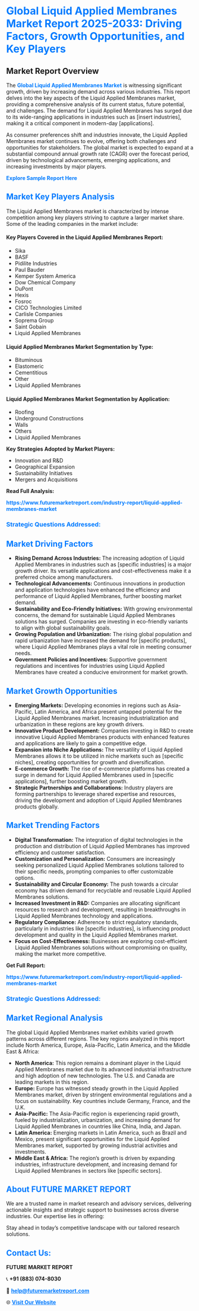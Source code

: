 <h1 style="color: #007BFF;">Global Liquid Applied Membranes Market Report 2025-2033: Driving Factors, Growth Opportunities, and Key Players</h1>

<section id="overview">
<h2>Market Report Overview</h2>
<p>The <a href="https://www.futuremarketreport.com/industry-report/liquid-applied-membranes-market" style="color: #007BFF; text-decoration: none;"><strong>Global Liquid Applied Membranes Market</strong></a> is witnessing significant growth, driven by increasing demand across various industries. This report delves into the key aspects of the Liquid Applied Membranes market, providing a comprehensive analysis of its current status, future potential, and challenges. The demand for Liquid Applied Membranes has surged due to its wide-ranging applications in industries such as [insert industries], making it a critical component in modern-day [applications].</p>
<p>As consumer preferences shift and industries innovate, the Liquid Applied Membranes market continues to evolve, offering both challenges and opportunities for stakeholders. The global market is expected to expand at a substantial compound annual growth rate (CAGR) over the forecast period, driven by technological advancements, emerging applications, and increasing investments by major players.</p>
</section>

<section id="overview">
<p><a href="https://www.futuremarketreport.com/request-sample/reportId=107523" style="color: #007BFF; text-decoration: none;"><strong>Explore Sample Report Here</strong></a></p>
</section>

<section id="key-players">
<h2 style="color: #007BFF;">Market Key Players Analysis</h2>
<p>The Liquid Applied Membranes market is characterized by intense competition among key players striving to capture a larger market share. Some of the leading companies in the market include:</p>
<h4>Key Players Covered in the Liquid Applied Membranes Report:</h4>
<ul><li>Sika</li><li>BASF</li><li>Pidilite Industries</li><li>Paul Bauder</li><li>Kemper System America</li><li>Dow Chemical Company</li><li>DuPont</li><li>Hexis</li><li>Fosroc</li><li>CICO Technologies Limited</li><li>Carlisle Companies</li><li>Soprema Group</li><li>Saint Gobain</li><li>Liquid Applied Membranes</li></ul>
<h4>Liquid Applied Membranes Market Segmentation by Type:</h4>
<ul><li>Bituminous</li><li>Elastomeric</li><li>Cementitious</li><li>Other</li><li>Liquid Applied Membranes</li></ul>

<h4>Liquid Applied Membranes Market Segmentation by Application:</h4>
<ul><li>Roofing</li><li>Underground Constructions</li><li>Walls</li><li>Others</li><li>Liquid Applied Membranes</li></ul>
<p><strong>Key Strategies Adopted by Market Players:</strong></p>
<ul>
<li>Innovation and R&D</li>
<li>Geographical Expansion</li>
<li>Sustainability Initiatives</li>
<li>Mergers and Acquisitions</li>
</ul>
</section>

<section>
<p><strong>Read Full Analysis: </strong></p><a href="https://www.futuremarketreport.com/industry-report/liquid-applied-membranes-market" style="color: #007BFF; text-decoration: none;"><strong>https://www.futuremarketreport.com/industry-report/liquid-applied-membranes-market</strong></a>
<h3 style="color: #007BFF;">Strategic Questions Addressed:</h3>
</section>

<section id="driving-factors">
<h2 style="color: #007BFF;">Market Driving Factors</h2>
<ul>
<li><strong>Rising Demand Across Industries:</strong> The increasing adoption of Liquid Applied Membranes in industries such as [specific industries] is a major growth driver. Its versatile applications and cost-effectiveness make it a preferred choice among manufacturers.</li>
<li><strong>Technological Advancements:</strong> Continuous innovations in production and application technologies have enhanced the efficiency and performance of Liquid Applied Membranes, further boosting market demand.</li>
<li><strong>Sustainability and Eco-Friendly Initiatives:</strong> With growing environmental concerns, the demand for sustainable Liquid Applied Membranes solutions has surged. Companies are investing in eco-friendly variants to align with global sustainability goals.</li>
<li><strong>Growing Population and Urbanization:</strong> The rising global population and rapid urbanization have increased the demand for [specific products], where Liquid Applied Membranes plays a vital role in meeting consumer needs.</li>
<li><strong>Government Policies and Incentives:</strong> Supportive government regulations and incentives for industries using Liquid Applied Membranes have created a conducive environment for market growth.</li>
</ul>
</section>

<section id="growth-opportunities">
<h2 style="color: #007BFF;">Market Growth Opportunities</h2>
<ul>
<li><strong>Emerging Markets:</strong> Developing economies in regions such as Asia-Pacific, Latin America, and Africa present untapped potential for the Liquid Applied Membranes market. Increasing industrialization and urbanization in these regions are key growth drivers.</li>
<li><strong>Innovative Product Development:</strong> Companies investing in R&D to create innovative Liquid Applied Membranes products with enhanced features and applications are likely to gain a competitive edge.</li>
<li><strong>Expansion into Niche Applications:</strong> The versatility of Liquid Applied Membranes allows it to be utilized in niche markets such as [specific niches], creating opportunities for growth and diversification.</li>
<li><strong>E-commerce Growth:</strong> The rise of e-commerce platforms has created a surge in demand for Liquid Applied Membranes used in [specific applications], further boosting market growth.</li>
<li><strong>Strategic Partnerships and Collaborations:</strong> Industry players are forming partnerships to leverage shared expertise and resources, driving the development and adoption of Liquid Applied Membranes products globally.</li>
</ul>
</section>

<section id="trending-factors">
<h2 style="color: #007BFF;">Market Trending Factors</h2>
<ul>
<li><strong>Digital Transformation:</strong> The integration of digital technologies in the production and distribution of Liquid Applied Membranes has improved efficiency and customer satisfaction.</li>
<li><strong>Customization and Personalization:</strong> Consumers are increasingly seeking personalized Liquid Applied Membranes solutions tailored to their specific needs, prompting companies to offer customizable options.</li>
<li><strong>Sustainability and Circular Economy:</strong> The push towards a circular economy has driven demand for recyclable and reusable Liquid Applied Membranes solutions.</li>
<li><strong>Increased Investment in R&D:</strong> Companies are allocating significant resources to research and development, resulting in breakthroughs in Liquid Applied Membranes technology and applications.</li>
<li><strong>Regulatory Compliance:</strong> Adherence to strict regulatory standards, particularly in industries like [specific industries], is influencing product development and quality in the Liquid Applied Membranes market.</li>
<li><strong>Focus on Cost-Effectiveness:</strong> Businesses are exploring cost-efficient Liquid Applied Membranes solutions without compromising on quality, making the market more competitive.</li>
</ul>
</section>

<section>
<p><strong>Get Full Report: </strong></p><a href="https://www.futuremarketreport.com/industry-report/liquid-applied-membranes-market" style="color: #007BFF; text-decoration: none;"><strong>https://www.futuremarketreport.com/industry-report/liquid-applied-membranes-market</strong></a>
<h3 style="color: #007BFF;">Strategic Questions Addressed:</h3>
</section>


<section id="regional-analysis">
<h2 style="color: #007BFF;">Market Regional Analysis</h2>
<p>The global Liquid Applied Membranes market exhibits varied growth patterns across different regions. The key regions analyzed in this report include North America, Europe, Asia-Pacific, Latin America, and the Middle East & Africa:</p>
<ul>
<li><strong>North America:</strong> This region remains a dominant player in the Liquid Applied Membranes market due to its advanced industrial infrastructure and high adoption of new technologies. The U.S. and Canada are leading markets in this region.</li>
<li><strong>Europe:</strong> Europe has witnessed steady growth in the Liquid Applied Membranes market, driven by stringent environmental regulations and a focus on sustainability. Key countries include Germany, France, and the U.K.</li>
<li><strong>Asia-Pacific:</strong> The Asia-Pacific region is experiencing rapid growth, fueled by industrialization, urbanization, and increasing demand for Liquid Applied Membranes in countries like China, India, and Japan.</li>
<li><strong>Latin America:</strong> Emerging markets in Latin America, such as Brazil and Mexico, present significant opportunities for the Liquid Applied Membranes market, supported by growing industrial activities and investments.</li>
<li><strong>Middle East & Africa:</strong> The region’s growth is driven by expanding industries, infrastructure development, and increasing demand for Liquid Applied Membranes in sectors like [specific sectors].</li>
</ul>
</section>

<footer>
<h2 style="color: #007BFF;">About FUTURE MARKET REPORT</h2>
<p>We are a trusted name in market research and advisory services, delivering actionable insights and strategic support to businesses across diverse industries. Our expertise lies in offering:</p>

<p>Stay ahead in today’s competitive landscape with our tailored research solutions.</p>

<h2 style="color: #007BFF;">Contact Us:</h2>
<p><strong>FUTURE MARKET REPORT</strong></p>
<p>📞 <strong>+91 (883) 074-8030</strong></p>
<p>📧 <strong><a href="mailto:help@futuremarketreport.com" style="color: #007BFF;">help@futuremarketreport.com</a></strong></p>
<p>🌐 <strong><a href="https://www.futuremarketreport.com/" style="color: #007BFF;">Visit Our Website</a></strong></p>
</footer>